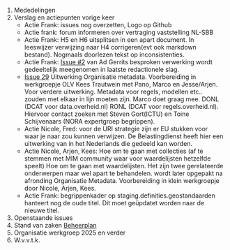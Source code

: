 1) Mededelingen 
2) Verslag en actiepunten vorige keer
   * Actie Frank: issues nog overzetten, Logo op Github
   * Actie frank: forum informeren over vertraging vaststelling NL-SBB
   * Actie Frank: H5 en H6 uitsplitsen in een apart document. In leeswijzer verwijzing naar H4 corrigeren(evt ook markdown bestand). Nogmaals doorlezen tekst op inconsistenties.
   * Actie Frank: [Issue #2](https://github.com/Geonovum/NL-SBB/issues) van Ad Gerrits besproken verwerking wordt gedeeltelijk meegenomen in laatste redactionele slag.
   * [Issue 29](https://github.com/pldn/nederlands-profiel-voor-stelselcatalogi/issues/29) Uitwerking Organisatie metadata. Voorbereiding in werkgroepje OLV Kees Trautwein met Pano, Marco en Jesse/Arjen. Voor verdere uitwerking. Metadata voor regels, modellen etc.. zouden met elkaar in lijn moeten zijn. Marco doet graag mee. DONL (DCAT voor data.overheid.nl) RONL (DCAT voor regels.overheid.nl). Hiervoor contact zoeken met Steven Gort(ICTU) en Toine Schijvenaars (NORA expertgroep begrippen).
   * Actie Nicole, Fred: voor de URI strategie zijn er EU stukken voor waar je naar zou kunnen verwijzen. De Belastingdienst heeft hier een uitwerking van in het Nederlands die gedeeld kan worden.
   * Actie Nicole, Arjen, Kees: Hoe om te gaan met collecties (af te stemmen met MIM community waar voor waardelijsten hetzelfde speelt) Hoe om te gaan met waardelijsten. Het zijn twee gerelateerde onderwerpen maar wel apart te behandelen. wordt later opgepakt na afronding Organisatie Metadata. Voorbereiding in klein werkgroepje door Nicole, Arjen, Kees.
   * Actie Frank: begrippenkader op staging.definities.geostandaarden hanteert nog de oude titel. Dit moet geüpdatet worden naar de nieuwe titel.
3) Openstaande issues
4) Stand van zaken [Beheerplan](https://github.com/Geonovum/NL-SBB/blob/main/sessies/agenda/beheerplan%20standaard%20voor%20beschrijven%20van%20begrippen-deinitief.pdf)
5) Organisatie werkgroep 2025 en verder
6) W.v.v.t.k.
